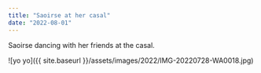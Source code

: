 ```yaml
---
title: "Saoirse at her casal"
date: "2022-08-01"
---
```


Saoirse dancing with her friends at the casal.

![yo yo]({{ site.baseurl }}/assets/images/2022/IMG-20220728-WA0018.jpg)
